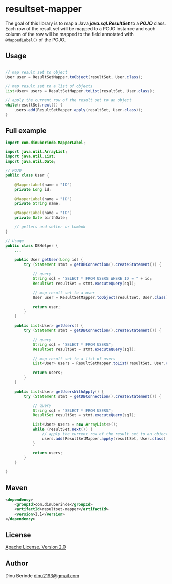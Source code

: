 # resultset-mapper

The goal of this library is to map a Java ***java.sql.ResultSet*** to a ***POJO*** class.  
Each row of the result set will be mapped to a POJO instance and each column of the row will be
mapped to the field annotated with ```@MappedLabel()``` of the POJO. 

## Usage

```java

// map result set to object
User user = ResultSetMapper.toObject(resultSet, User.class);

// map result set to a list of objects
List<User> users = ResultSetMapper.toList(resultSet, User.class);

// apply the current row of the result set to an object
while(resultSet.next()) {
    users.add(ResultSetMapper.apply(resultSet, User.class));
}

```

## Full example

```java
import com.dinuberinde.MapperLabel;

import java.util.ArrayList;
import java.util.List;
import java.util.Date;

// POJO
public class User {

    @MapperLabel(name = "ID")
    private Long id;

    @MapperLabel(name = "ID")
    private String name;

    @MapperLabel(name = "ID")
    private Date birthDate;

    // getters and setter or Lombok
}

// Usage
public class DBHelper {
    ...

    public User getUser(Long id) {
        try (Statement stmt = getDBConnection().createStatement()) {

            // query
            String sql = "SELECT * FROM USERS WHERE ID = " + id;
            ResultSet resultSet = stmt.executeQuery(sql);

            // map result set to a user
            User user = ResultSetMapper.toObject(resultSet, User.class);

            return user;
        }
    }

    public List<User> getUsers() {
        try (Statement stmt = getDBConnection().createStatement()) {

            // query
            String sql = "SELECT * FROM USERS";
            ResultSet resultSet = stmt.executeQuery(sql);

            // map result set to a list of users
            List<User> users = ResultSetMapper.toList(resultSet, User.class);

            return users;
        }
    }

    public List<User> getUsersWithApply() {
        try (Statement stmt = getDBConnection().createStatement()) {

            // query
            String sql = "SELECT * FROM USERS";
            ResultSet resultSet = stmt.executeQuery(sql);

            List<User> users = new ArrayList<>();
            while (resultSet.next()) {
                // apply the current row of the result set to an object
                users.add(ResultSetMapper.apply(resultSet, User.class));
            }

            return users;
        }
    }

}
```

## Maven

```xml
<dependency>
    <groupId>com.dinuberinde</groupId>
    <artifactId>resultset-mapper</artifactId>
    <version>1.1</version>
</dependency>
```

## License

[Apache License, Version 2.0](https://www.apache.org/licenses/LICENSE-2.0.html)

## Author
Dinu Berinde <dinu2193@gmail.com>